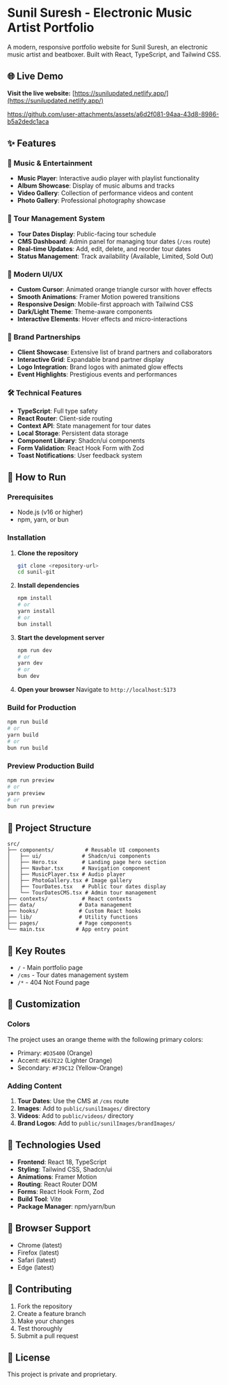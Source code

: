# Sunil Suresh - Electronic Music Artist Portfolio

A modern, responsive portfolio website for Sunil Suresh, an electronic music artist and beatboxer. Built with React, TypeScript, and Tailwind CSS.

## 🌐 Live Demo
**Visit the live website:** [https://sunilupdated.netlify.app/](https://sunilupdated.netlify.app/)



https://github.com/user-attachments/assets/a6d2f081-94aa-43d8-8986-b5a2dedc1aca



## ✨ Features

### 🎵 Music & Entertainment
- **Music Player**: Interactive audio player with playlist functionality
- **Album Showcase**: Display of music albums and tracks
- **Video Gallery**: Collection of performance videos and content
- **Photo Gallery**: Professional photography showcase

### 📅 Tour Management System
- **Tour Dates Display**: Public-facing tour schedule
- **CMS Dashboard**: Admin panel for managing tour dates (`/cms` route)
- **Real-time Updates**: Add, edit, delete, and reorder tour dates
- **Status Management**: Track availability (Available, Limited, Sold Out)

### 🎨 Modern UI/UX
- **Custom Cursor**: Animated orange triangle cursor with hover effects
- **Smooth Animations**: Framer Motion powered transitions
- **Responsive Design**: Mobile-first approach with Tailwind CSS
- **Dark/Light Theme**: Theme-aware components
- **Interactive Elements**: Hover effects and micro-interactions

### 🏢 Brand Partnerships
- **Client Showcase**: Extensive list of brand partners and collaborators
- **Interactive Grid**: Expandable brand partner display
- **Logo Integration**: Brand logos with animated glow effects
- **Event Highlights**: Prestigious events and performances

### 🛠 Technical Features
- **TypeScript**: Full type safety
- **React Router**: Client-side routing
- **Context API**: State management for tour dates
- **Local Storage**: Persistent data storage
- **Component Library**: Shadcn/ui components
- **Form Validation**: React Hook Form with Zod
- **Toast Notifications**: User feedback system

## 🚀 How to Run

### Prerequisites
- Node.js (v16 or higher)
- npm, yarn, or bun

### Installation

1. **Clone the repository**
   ```bash
   git clone <repository-url>
   cd sunil-git
   ```

2. **Install dependencies**
   ```bash
   npm install
   # or
   yarn install
   # or
   bun install
   ```

3. **Start the development server**
   ```bash
   npm run dev
   # or
   yarn dev
   # or
   bun dev
   ```

4. **Open your browser**
   Navigate to `http://localhost:5173`

### Build for Production

```bash
npm run build
# or
yarn build
# or
bun run build
```

### Preview Production Build

```bash
npm run preview
# or
yarn preview
# or
bun run preview
```

## 📁 Project Structure

```
src/
├── components/          # Reusable UI components
│   ├── ui/             # Shadcn/ui components
│   ├── Hero.tsx        # Landing page hero section
│   ├── Navbar.tsx      # Navigation component
│   ├── MusicPlayer.tsx # Audio player
│   ├── PhotoGallery.tsx # Image gallery
│   ├── TourDates.tsx   # Public tour dates display
│   └── TourDatesCMS.tsx # Admin tour management
├── contexts/           # React contexts
├── data/              # Data management
├── hooks/             # Custom React hooks
├── lib/               # Utility functions
├── pages/             # Page components
└── main.tsx          # App entry point
```

## 🎯 Key Routes

- `/` - Main portfolio page
- `/cms` - Tour dates management system
- `/*` - 404 Not Found page

## 🎨 Customization

### Colors
The project uses an orange theme with the following primary colors:
- Primary: `#D35400` (Orange)
- Accent: `#E67E22` (Lighter Orange)
- Secondary: `#F39C12` (Yellow-Orange)

### Adding Content
1. **Tour Dates**: Use the CMS at `/cms` route
2. **Images**: Add to `public/sunilImages/` directory
3. **Videos**: Add to `public/videos/` directory
4. **Brand Logos**: Add to `public/sunilImages/brandImages/`

## 🔧 Technologies Used

- **Frontend**: React 18, TypeScript
- **Styling**: Tailwind CSS, Shadcn/ui
- **Animations**: Framer Motion
- **Routing**: React Router DOM
- **Forms**: React Hook Form, Zod
- **Build Tool**: Vite
- **Package Manager**: npm/yarn/bun

## 📱 Browser Support

- Chrome (latest)
- Firefox (latest)
- Safari (latest)
- Edge (latest)

## 🤝 Contributing

1. Fork the repository
2. Create a feature branch
3. Make your changes
4. Test thoroughly
5. Submit a pull request

## 📄 License

This project is private and proprietary.


